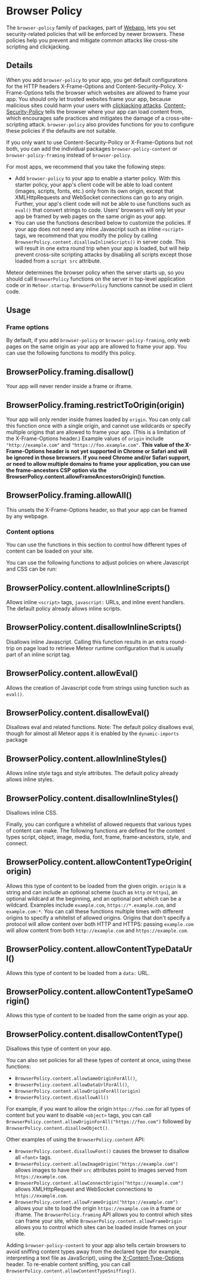 # Browser Policy

The `browser-policy` family of packages, part of
[Webapp](https://github.com/meteor/meteor/tree/master/packages/webapp), lets you
set security-related policies that will be enforced by newer browsers. These
policies help you prevent and mitigate common attacks like cross-site scripting
and clickjacking.

## Details

When you add `browser-policy` to your app, you get default configurations for
the HTTP headers X-Frame-Options and Content-Security-Policy. X-Frame-Options
tells the browser which websites are allowed to frame your app. You should only
let trusted websites frame your app, because malicious sites could harm your
users with [clickjacking attacks](https://www.owasp.org/index.php/Clickjacking).
[Content-Security-Policy](https://developer.mozilla.org/en-US/docs/Security/CSP/Introducing_Content_Security_Policy)
tells the browser where your app can load content from, which encourages safe
practices and mitigates the damage of a cross-site-scripting attack.
`browser-policy` also provides functions for you to configure these policies if
the defaults are not suitable.

If you only want to use Content-Security-Policy or X-Frame-Options but not both,
you can add the individual packages `browser-policy-content` or
`browser-policy-framing` instead of `browser-policy`.

For most apps, we recommend that you take the following steps:

- Add `browser-policy` to your app to enable a starter policy. With this starter
  policy, your app's client code will be able to load content (images, scripts,
  fonts, etc.) only from its own origin, except that XMLHttpRequests and WebSocket
  connections can go to any origin. Further, your app's client code will not be
  able to use functions such as `eval()` that convert strings to code. Users'
  browsers will only let your app be framed by web pages on the same origin as
  your app.
- You can use the functions described below to customize the policies. If your
  app does not need any inline Javascript such as inline `<script>` tags, we
  recommend that you modify the policy by calling
  `BrowserPolicy.content.disallowInlineScripts()` in server code. This will result
  in one extra round trip when your app is loaded, but will help prevent
  cross-site scripting attacks by disabling all scripts except those loaded from a
  `script src` attribute.

Meteor determines the browser policy when the server starts up, so you should
call `BrowserPolicy` functions on the server in top-level application code or in
`Meteor.startup`. `BrowserPolicy` functions cannot be used in client code.

## Usage

### Frame options

By default, if you add `browser-policy` or `browser-policy-framing`, only web
pages on the same origin as your app are allowed to frame your app. You can use
the following functions to modify this policy.

## BrowserPolicy.framing.disallow()

Your app will never render inside a frame or iframe.

## BrowserPolicy.framing.restrictToOrigin(origin)

Your app will only render inside frames loaded by `origin`. You can only call
this function once with a single origin, and cannot use wildcards or specify
multiple origins that are allowed to frame your app. (This is a limitation of
the X-Frame-Options header.) Example values of `origin` include
`"http://example.com"` and `"https://foo.example.com"`. **This value of the
X-Frame-Options header is not yet supported in Chrome or Safari and will be
ignored in those browsers. If you need Chrome and/or Safari support, or need to
allow multiple domains to frame your application, you can use the frame-ancestors
CSP option via the BrowserPolicy.content.allowFrameAncestorsOrigin() function.**

## BrowserPolicy.framing.allowAll()

This unsets the X-Frame-Options header, so that your app can be framed by any
webpage.

### Content options

You can use the functions in this section to control how different types of
content can be loaded on your site.

You can use the following functions to adjust policies on where Javascript and
CSS can be run:

## BrowserPolicy.content.allowInlineScripts()

Allows inline `<script>` tags, `javascript:` URLs, and inline event handlers.
The default policy already allows inline scripts.

## BrowserPolicy.content.disallowInlineScripts()

Disallows inline Javascript. Calling this function results in an extra round-trip
on page load to retrieve Meteor runtime configuration that is usually part of an
inline script tag.

## BrowserPolicy.content.allowEval()

Allows the creation of Javascript code from strings using function such as `eval()`.

## BrowserPolicy.content.disallowEval()

Disallows eval and related functions. Note: The default policy disallows eval,
though for almost all Meteor apps it is enabled by the `dynamic-imports` package

## BrowserPolicy.content.allowInlineStyles()

Allows inline style tags and style attributes. The default policy already allows
inline styles.

## BrowserPolicy.content.disallowInlineStyles()

Disallows inline CSS.

Finally, you can configure a whitelist of allowed requests that various types of
content can make. The following functions are defined for the content types
script, object, image, media, font, frame, frame-ancestors, style, and connect.

## BrowserPolicy.content.allowContentTypeOrigin(origin)

Allows this type of content to be loaded from the given origin. `origin` is a
string and can include an optional scheme (such as `http` or `https`), an
optional wildcard at the beginning, and an optional port which can be a
wildcard. Examples include `example.com`, `https://*.example.com`, and
`example.com:*`. You can call these functions multiple times with different
origins to specify a whitelist of allowed origins. Origins that don't specify a
protocol will allow content over both HTTP and HTTPS: passing `example.com` will
allow content from both `http://example.com` and `https://example.com`.

## BrowserPolicy.content.allowContentTypeDataUrl()

Allows this type of content to be loaded from a `data:` URL.

## BrowserPolicy.content.allowContentTypeSameOrigin()

Allows this type of content to be loaded from the same origin as your app.

## BrowserPolicy.content.disallowContentType()

Disallows this type of content on your app.

You can also set policies for all these types of content at once, using these
functions:

- `BrowserPolicy.content.allowSameOriginForAll()`,
- `BrowserPolicy.content.allowDataUrlForAll()`,
- `BrowserPolicy.content.allowOriginForAll(origin)`
- `BrowserPolicy.content.disallowAll()`

For example, if you want to allow the
origin `https://foo.com` for all types of content but you want to disable
`<object>` tags, you can call
`BrowserPolicy.content.allowOriginForAll("https://foo.com")` followed by
`BrowserPolicy.content.disallowObject()`.

Other examples of using the `BrowserPolicy.content` API:

- `BrowserPolicy.content.disallowFont()` causes the browser to disallow all
  `<font>` tags.
- `BrowserPolicy.content.allowImageOrigin("https://example.com")`
  allows images to have their `src` attributes point to images served from
  `https://example.com`.
- `BrowserPolicy.content.allowConnectOrigin("https://example.com")` allows XMLHttpRequest
  and WebSocket connections to `https://example.com`.
- `BrowserPolicy.content.allowFrameOrigin("https://example.com")` allows
  your site to load the origin `https://example.com` in a frame or
  iframe. The `BrowserPolicy.framing` API allows you to control which
  sites can frame your site, while
  `BrowserPolicy.content.allowFrameOrigin` allows you to control which
  sites can be loaded inside frames on your site.

Adding `browser-policy-content` to your app also tells certain
browsers to avoid sniffing content types away from the declared type
(for example, interpreting a text file as JavaScript), using the
[X-Content-Type-Options](http://msdn.microsoft.com/en-us/library/ie/gg622941%28v=vs.85%29.aspx)
header. To re-enable content sniffing, you can call
`BrowserPolicy.content.allowContentTypeSniffing()`.

